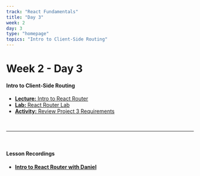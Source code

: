 ```yaml
---
track: "React Fundamentals"
title: "Day 3"
week: 2
day: 3
type: "homepage"
topics: "Intro to Client-Side Routing"
---
```



# Week 2 - Day 3

#### Intro to Client-Side Routing

- [**Lecture:** Intro to React Router](/react-fundamentals/week-2/day-3/lecture-materials/intro-to-react-router/)
- [**Lab:** React Router Lab](/react-fundamentals/week-2/day-3/labs/react-router-lab/)
- [**Activity:** Review Project 3 Requirements](https://seir-curiosity.netlify.app/unit-projects/unit-three-project-requirements/)

<br>
<hr>
<br>

#### Lesson Recordings

- [**Intro to React Router with Daniel**](https://generalassembly.zoom.us/rec/share/FzBq4ta1ewD4Wx-p6y7R0-AVPQEycqpgnN_g9Vyn_yNRDdy5rBfjnD6cKYbBJqSz.jWB9l0RZGDQPR02A?startTime=1606921222000)



